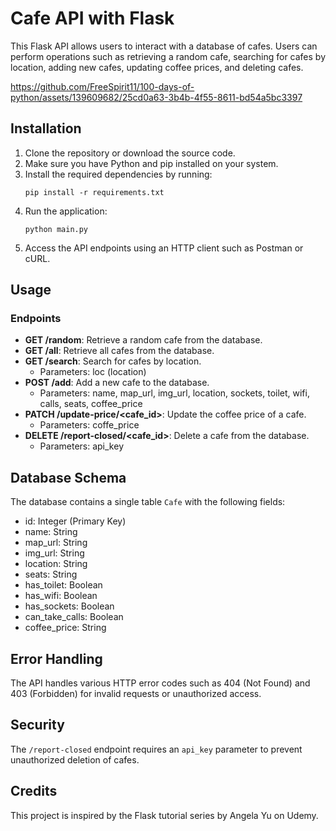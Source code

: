 # Cafe API with Flask

This Flask API allows users to interact with a database of cafes. Users can perform operations such as retrieving a random cafe, searching for cafes by location, adding new cafes, updating coffee prices, and deleting cafes.


https://github.com/FreeSpirit11/100-days-of-python/assets/139609682/25cd0a63-3b4b-4f55-8611-bd54a5bc3397


## Installation

1. Clone the repository or download the source code.
2. Make sure you have Python and pip installed on your system.
3. Install the required dependencies by running:
    ```
    pip install -r requirements.txt
    ```
4. Run the application:
    ```
    python main.py
    ```
5. Access the API endpoints using an HTTP client such as Postman or cURL.

## Usage

### Endpoints

- **GET /random**: Retrieve a random cafe from the database.
- **GET /all**: Retrieve all cafes from the database.
- **GET /search**: Search for cafes by location.
  - Parameters: loc (location)
- **POST /add**: Add a new cafe to the database.
  - Parameters: name, map_url, img_url, location, sockets, toilet, wifi, calls, seats, coffee_price
- **PATCH /update-price/<cafe_id>**: Update the coffee price of a cafe.
  - Parameters: coffe_price
- **DELETE /report-closed/<cafe_id>**: Delete a cafe from the database.
  - Parameters: api_key

## Database Schema

The database contains a single table `Cafe` with the following fields:
- id: Integer (Primary Key)
- name: String
- map_url: String
- img_url: String
- location: String
- seats: String
- has_toilet: Boolean
- has_wifi: Boolean
- has_sockets: Boolean
- can_take_calls: Boolean
- coffee_price: String

## Error Handling

The API handles various HTTP error codes such as 404 (Not Found) and 403 (Forbidden) for invalid requests or unauthorized access.

## Security

The `/report-closed` endpoint requires an `api_key` parameter to prevent unauthorized deletion of cafes.

## Credits

This project is inspired by the Flask tutorial series by Angela Yu on Udemy.
